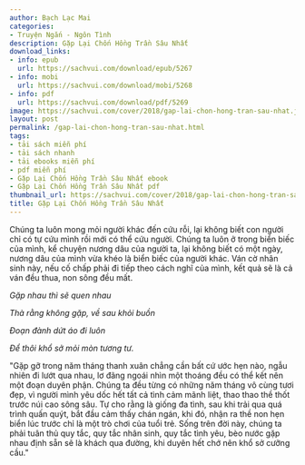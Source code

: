 ```yaml
---
author: Bạch Lạc Mai
categories:
- Truyện Ngắn - Ngôn Tình
description: Gặp Lại Chốn Hồng Trần Sâu Nhất
download_links:
- info: epub
  url: https://sachvui.com/download/epub/5267
- info: mobi
  url: https://sachvui.com/download/mobi/5268
- info: pdf
  url: https://sachvui.com/download/pdf/5269
image: https://sachvui.com/cover/2018/gap-lai-chon-hong-tran-sau-nhat.jpg
layout: post
permalink: /gap-lai-chon-hong-tran-sau-nhat.html
tags:
- tải sách miễn phí
- tải sách nhanh
- tải ebooks miễn phí
- pdf miễn phí
- Gặp Lại Chốn Hồng Trần Sâu Nhất ebook
- Gặp Lại Chốn Hồng Trần Sâu Nhất pdf
thumbnail_url: https://sachvui.com/cover/2018/gap-lai-chon-hong-tran-sau-nhat.jpg
title: Gặp Lại Chốn Hồng Trần Sâu Nhất
---
```


 <div class="item-desc text-justify"> <p>Chúng ta luôn mong mỏi người khác đến cứu rỗi, lại không biết con người chỉ có tự cứu mình rồi mới có thể cứu người. Chúng ta luôn ở trong biển biếc của mình, kể chuyện nương dâu của người ta, lại không biết có một ngày, nương dâu của mình vừa khéo là biển biếc của người khác. Ván cờ nhân sinh này, nếu cố chấp phải đi tiếp theo cách nghĩ của mình, kết quả sẽ là cả ván đều thua, non sông đều mất.</p><p><em>Gặp nhau thì sẽ quen nhau</em></p><p><em>Thà rằng không gặp, về sau khỏi buồn</em></p><p><em>Đoạn đành dứt áo đi luôn</em></p><p><em>Để thôi khổ sở mỏi mòn tương tư.</em></p><p>"Gặp gỡ trong năm tháng thanh xuân chẳng cần bất cứ ước hẹn nào, ngẫu nhiên đi lướt qua nhau, lơ đãng ngoái nhìn một thoáng đều có thể kết nên một đoạn duyên phận. Chúng ta đều từng có những năm tháng vô cùng tươi đẹp, vì người mình yêu dốc hết tất cả tình cảm mãnh liệt, thao thao thề thốt trước núi cao sông sâu. Tự cho rằng là giống đa tình, sau khi trải qua quá trình quấn quýt, bắt đầu cảm thấy chán ngán, khi đó, nhận ra thề non hẹn biển lúc trước chỉ là một trò chơi của tuổi trẻ. Sống trên đời này, chúng ta phải tuân thủ quy tắc, quy tắc nhân sinh, quy tắc tình yêu, bèo nước gặp nhau định sẵn sẽ là khách qua đường, khi duyên hết chớ nên khổ sở cưỡng cầu."</p> </div>